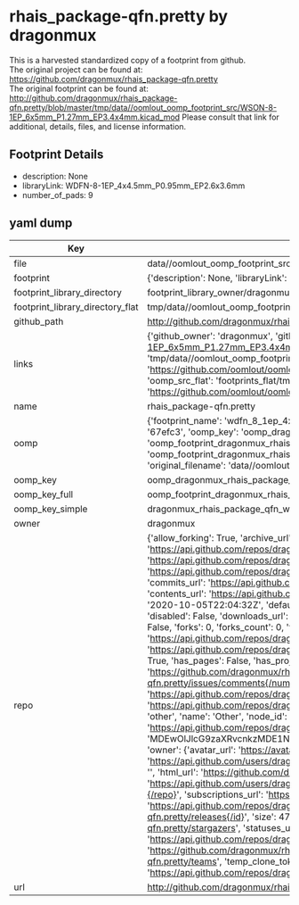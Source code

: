 # rhais_package-qfn.pretty by dragonmux  
This is a harvested standardized copy of a footprint from github.  
The original project can be found at:  
https://github.com/dragonmux/rhais_package-qfn.pretty  
The original footprint can be found at:
http://github.com/dragonmux/rhais_package-qfn.pretty/blob/master/tmp/data//oomlout_oomp_footprint_src/WSON-8-1EP_6x5mm_P1.27mm_EP3.4x4mm.kicad_mod
Please consult that link for additional, details, files, and license information.  
## Footprint Details
* description: None  
* libraryLink: WDFN-8-1EP_4x4.5mm_P0.95mm_EP2.6x3.6mm  
* number_of_pads: 9  
## yaml dump  
| Key | Value |  
| --- | --- |  
| file | data//oomlout_oomp_footprint_src/rhais_package-qfn.pretty/WDFN-8-1EP_4x4.5mm_P0.95mm_EP2.6x3.6mm.kicad_mod |  
| footprint | {'description': None, 'libraryLink': 'WDFN-8-1EP_4x4.5mm_P0.95mm_EP2.6x3.6mm', 'number_of_pads': 9} |  
| footprint_library_directory | footprint_library_owner/dragonmux_rhais_package-qfn.pretty |  
| footprint_library_directory_flat | tmp/data//oomlout_oomp_footprint_src/footprints_flat/dragonmux_rhais_package_qfn_wdfn_8_1ep_4x4_5mm_p0_95mm_ep2_6x3_6mm/working |  
| github_path | http://github.com/dragonmux/rhais_package-qfn.pretty/blob/master/tmp/data//oomlout_oomp_footprint_src/WDFN-8-1EP_4x4.5mm_P0.95mm_EP2.6x3.6mm.kicad_mod |  
| links | {'github_owner': 'dragonmux', 'github_repo_name': 'rhais_package-qfn.pretty', 'github_src': 'http://github.com/dragonmux/rhais_package-qfn.pretty/blob/master/tmp/data//oomlout_oomp_footprint_src/WSON-8-1EP_6x5mm_P1.27mm_EP3.4x4mm.kicad_mod', 'github_src_repo': 'https://github.com/dragonmux/rhais_package-qfn.pretty', 'oomp_bot': 'tmp/data//oomlout_oomp_footprint_src/footprints/dragonmux_rhais_package_qfn_wdfn_8_1ep_4x4_5mm_p0_95mm_ep2_6x3_6mm/working', 'oomp_bot_github': 'https://github.com/oomlout/oomlout_oomp_footprint_bot/tree/main/tmp/data//oomlout_oomp_footprint_src/footprints/dragonmux_rhais_package_qfn_wdfn_8_1ep_4x4_5mm_p0_95mm_ep2_6x3_6mm/working', 'oomp_src_flat': 'footprints_flat/tmp/data//oomlout_oomp_footprint_src/footprints_flat/dragonmux_rhais_package_qfn_wdfn_8_1ep_4x4_5mm_p0_95mm_ep2_6x3_6mm/working', 'oomp_src_flat_github': 'https://github.com/oomlout/oomlout_oomp_footprint_src/tree/main/tmp/data//oomlout_oomp_footprint_src/footprints_flat/dragonmux_rhais_package_qfn_wdfn_8_1ep_4x4_5mm_p0_95mm_ep2_6x3_6mm/working'} |  
| name | rhais_package-qfn.pretty |  
| oomp | {'footprint_name': 'wdfn_8_1ep_4x4_5mm_p0_95mm_ep2_6x3_6mm', 'library_name': 'rhais_package_qfn', 'md5': '67efc3d49c3f7ccbfb950b8f62d21e4e', 'md5_10': '67efc3d49c', 'md5_5': '67efc', 'md5_6': '67efc3', 'oomp_key': 'oomp_dragonmux_rhais_package_qfn_wdfn_8_1ep_4x4_5mm_p0_95mm_ep2_6x3_6mm', 'oomp_key_extra': 'oomp_footprint_dragonmux_rhais_package_qfn_wdfn_8_1ep_4x4_5mm_p0_95mm_ep2_6x3_6mm', 'oomp_key_full': 'oomp_footprint_dragonmux_rhais_package_qfn_wdfn_8_1ep_4x4_5mm_p0_95mm_ep2_6x3_6mm_67efc3', 'oomp_key_simple': 'dragonmux_rhais_package_qfn_wdfn_8_1ep_4x4_5mm_p0_95mm_ep2_6x3_6mm', 'original_filename': 'data//oomlout_oomp_footprint_src/rhais_package-qfn.pretty/WDFN-8-1EP_4x4.5mm_P0.95mm_EP2.6x3.6mm.kicad_mod', 'owner_name': 'dragonmux'} |  
| oomp_key | oomp_dragonmux_rhais_package_qfn_wdfn_8_1ep_4x4_5mm_p0_95mm_ep2_6x3_6mm |  
| oomp_key_full | oomp_footprint_dragonmux_rhais_package_qfn_wdfn_8_1ep_4x4_5mm_p0_95mm_ep2_6x3_6mm |  
| oomp_key_simple | dragonmux_rhais_package_qfn_wdfn_8_1ep_4x4_5mm_p0_95mm_ep2_6x3_6mm |  
| owner | dragonmux |  
| repo | {'allow_forking': True, 'archive_url': 'https://api.github.com/repos/dragonmux/rhais_package-qfn.pretty/{archive_format}{/ref}', 'archived': False, 'assignees_url': 'https://api.github.com/repos/dragonmux/rhais_package-qfn.pretty/assignees{/user}', 'blobs_url': 'https://api.github.com/repos/dragonmux/rhais_package-qfn.pretty/git/blobs{/sha}', 'branches_url': 'https://api.github.com/repos/dragonmux/rhais_package-qfn.pretty/branches{/branch}', 'clone_url': 'https://github.com/dragonmux/rhais_package-qfn.pretty.git', 'collaborators_url': 'https://api.github.com/repos/dragonmux/rhais_package-qfn.pretty/collaborators{/collaborator}', 'comments_url': 'https://api.github.com/repos/dragonmux/rhais_package-qfn.pretty/comments{/number}', 'commits_url': 'https://api.github.com/repos/dragonmux/rhais_package-qfn.pretty/commits{/sha}', 'compare_url': 'https://api.github.com/repos/dragonmux/rhais_package-qfn.pretty/compare/{base}...{head}', 'contents_url': 'https://api.github.com/repos/dragonmux/rhais_package-qfn.pretty/contents/{+path}', 'contributors_url': 'https://api.github.com/repos/dragonmux/rhais_package-qfn.pretty/contributors', 'created_at': '2020-10-05T22:04:32Z', 'default_branch': 'main', 'deployments_url': 'https://api.github.com/repos/dragonmux/rhais_package-qfn.pretty/deployments', 'description': "DX-MON's QFN footprints KiCad library", 'disabled': False, 'downloads_url': 'https://api.github.com/repos/dragonmux/rhais_package-qfn.pretty/downloads', 'events_url': 'https://api.github.com/repos/dragonmux/rhais_package-qfn.pretty/events', 'fork': False, 'forks': 0, 'forks_count': 0, 'forks_url': 'https://api.github.com/repos/dragonmux/rhais_package-qfn.pretty/forks', 'full_name': 'dragonmux/rhais_package-qfn.pretty', 'git_commits_url': 'https://api.github.com/repos/dragonmux/rhais_package-qfn.pretty/git/commits{/sha}', 'git_refs_url': 'https://api.github.com/repos/dragonmux/rhais_package-qfn.pretty/git/refs{/sha}', 'git_tags_url': 'https://api.github.com/repos/dragonmux/rhais_package-qfn.pretty/git/tags{/sha}', 'git_url': 'git://github.com/dragonmux/rhais_package-qfn.pretty.git', 'has_discussions': False, 'has_downloads': True, 'has_issues': True, 'has_pages': False, 'has_projects': True, 'has_wiki': True, 'homepage': '', 'hooks_url': 'https://api.github.com/repos/dragonmux/rhais_package-qfn.pretty/hooks', 'html_url': 'https://github.com/dragonmux/rhais_package-qfn.pretty', 'id': 301550768, 'is_template': False, 'issue_comment_url': 'https://api.github.com/repos/dragonmux/rhais_package-qfn.pretty/issues/comments{/number}', 'issue_events_url': 'https://api.github.com/repos/dragonmux/rhais_package-qfn.pretty/issues/events{/number}', 'issues_url': 'https://api.github.com/repos/dragonmux/rhais_package-qfn.pretty/issues{/number}', 'keys_url': 'https://api.github.com/repos/dragonmux/rhais_package-qfn.pretty/keys{/key_id}', 'labels_url': 'https://api.github.com/repos/dragonmux/rhais_package-qfn.pretty/labels{/name}', 'language': None, 'languages_url': 'https://api.github.com/repos/dragonmux/rhais_package-qfn.pretty/languages', 'license': {'key': 'other', 'name': 'Other', 'node_id': 'MDc6TGljZW5zZTA=', 'spdx_id': 'NOASSERTION', 'url': None}, 'merges_url': 'https://api.github.com/repos/dragonmux/rhais_package-qfn.pretty/merges', 'milestones_url': 'https://api.github.com/repos/dragonmux/rhais_package-qfn.pretty/milestones{/number}', 'mirror_url': None, 'name': 'rhais_package-qfn.pretty', 'network_count': 0, 'node_id': 'MDEwOlJlcG9zaXRvcnkzMDE1NTA3Njg=', 'notifications_url': 'https://api.github.com/repos/dragonmux/rhais_package-qfn.pretty/notifications{?since,all,participating}', 'open_issues': 0, 'open_issues_count': 0, 'owner': {'avatar_url': 'https://avatars.githubusercontent.com/u/691140?v=4', 'events_url': 'https://api.github.com/users/dragonmux/events{/privacy}', 'followers_url': 'https://api.github.com/users/dragonmux/followers', 'following_url': 'https://api.github.com/users/dragonmux/following{/other_user}', 'gists_url': 'https://api.github.com/users/dragonmux/gists{/gist_id}', 'gravatar_id': '', 'html_url': 'https://github.com/dragonmux', 'id': 691140, 'login': 'dragonmux', 'node_id': 'MDQ6VXNlcjY5MTE0MA==', 'organizations_url': 'https://api.github.com/users/dragonmux/orgs', 'received_events_url': 'https://api.github.com/users/dragonmux/received_events', 'repos_url': 'https://api.github.com/users/dragonmux/repos', 'site_admin': False, 'starred_url': 'https://api.github.com/users/dragonmux/starred{/owner}{/repo}', 'subscriptions_url': 'https://api.github.com/users/dragonmux/subscriptions', 'type': 'User', 'url': 'https://api.github.com/users/dragonmux'}, 'private': False, 'pulls_url': 'https://api.github.com/repos/dragonmux/rhais_package-qfn.pretty/pulls{/number}', 'pushed_at': '2022-02-24T14:58:19Z', 'releases_url': 'https://api.github.com/repos/dragonmux/rhais_package-qfn.pretty/releases{/id}', 'size': 47, 'ssh_url': 'git@github.com:dragonmux/rhais_package-qfn.pretty.git', 'stargazers_count': 0, 'stargazers_url': 'https://api.github.com/repos/dragonmux/rhais_package-qfn.pretty/stargazers', 'statuses_url': 'https://api.github.com/repos/dragonmux/rhais_package-qfn.pretty/statuses/{sha}', 'subscribers_count': 1, 'subscribers_url': 'https://api.github.com/repos/dragonmux/rhais_package-qfn.pretty/subscribers', 'subscription_url': 'https://api.github.com/repos/dragonmux/rhais_package-qfn.pretty/subscription', 'svn_url': 'https://github.com/dragonmux/rhais_package-qfn.pretty', 'tags_url': 'https://api.github.com/repos/dragonmux/rhais_package-qfn.pretty/tags', 'teams_url': 'https://api.github.com/repos/dragonmux/rhais_package-qfn.pretty/teams', 'temp_clone_token': None, 'topics': [], 'trees_url': 'https://api.github.com/repos/dragonmux/rhais_package-qfn.pretty/git/trees{/sha}', 'updated_at': '2022-02-24T04:15:27Z', 'url': 'https://api.github.com/repos/dragonmux/rhais_package-qfn.pretty', 'visibility': 'public', 'watchers': 0, 'watchers_count': 0, 'web_commit_signoff_required': False} |  
| url | http://github.com/dragonmux/rhais_package-qfn.pretty |  

